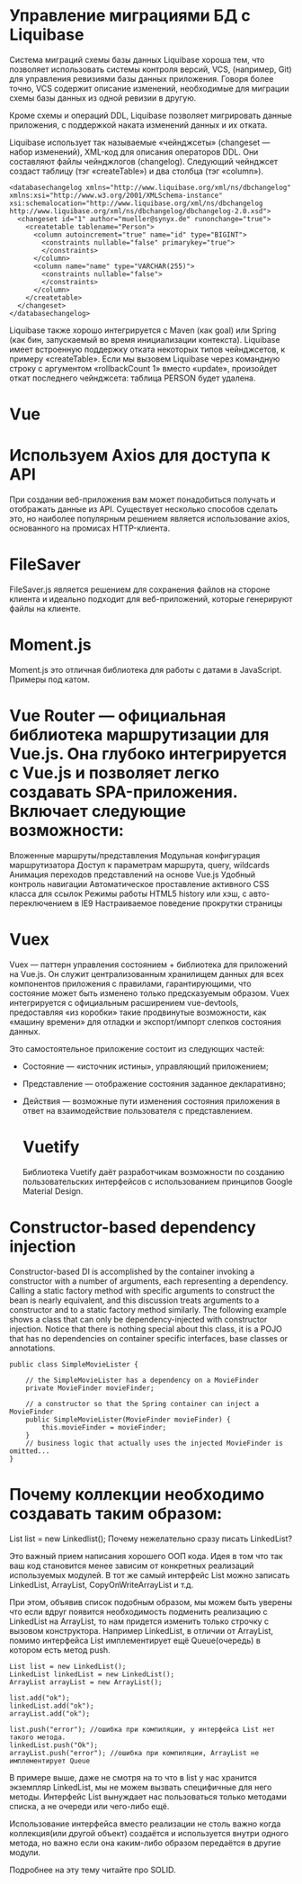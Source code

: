 # Управление миграциями БД с Liquibase

Система миграций схемы базы данных Liquibase хороша тем, что позволяет использовать системы контроля версий, VCS, (например, Git) для управления ревизиями базы данных приложения. Говоря более точно, VCS содержит описание изменений, необходимые для миграции схемы базы данных из одной ревизии в другую.

Кроме схемы и операций DDL, Liquibase позволяет мигрировать данные приложения, с поддержкой наката изменений данных и их отката. 


Liquibase использует так называемые «чейнджсеты» (changeset — набор изменений), XML-код для описания операторов DDL. Они составляют файлы чейнджлогов (changelog). Следующий чейнджсет создаст таблицу (тэг «createTable») и два столбца (тэг «column»).

    <databasechangelog xmlns="http://www.liquibase.org/xml/ns/dbchangelog" xmlns:xsi="http://www.w3.org/2001/XMLSchema-instance" xsi:schemalocation="http://www.liquibase.org/xml/ns/dbchangelog http://www.liquibase.org/xml/ns/dbchangelog/dbchangelog-2.0.xsd">
      <changeset id="1" author="mueller@synyx.de" runonchange="true"> 
        <createtable tablename="Person"> 
          <column autoincrement="true" name="id" type="BIGINT"> 
            <constraints nullable="false" primarykey="true"> 
            </constraints>
          </column> 
          <column name="name" type="VARCHAR(255)"> 
            <constraints nullable="false"> 
            </constraints>
          </column> 
        </createtable> 
      </changeset>
    </databasechangelog>
    
    
 Liquibase также хорошо интегрируется с Maven (как goal) или Spring (как бин, запускаемый во время инициализации контекста).
 Liquibase имеет встроенную поддержку отката некоторых типов чейнджсетов, к примеру «createTable». Если мы вызовем Liquibase   через командную строку с аргументом «rollbackCount 1» вместо «update», произойдет откат последнего чейнджсета: таблица PERSON будет удалена.
 
 
 # Vue 
 # Используем Axios для доступа к API
 
 При создании веб-приложения вам может понадобиться получать и отображать данные из API. Существует несколько способов сделать это, но наиболее популярным решением является использование axios, основанного на промисах HTTP-клиента.
 
 # FileSaver
 
 FileSaver.js является решением для сохранения файлов на стороне клиента и идеально подходит для веб-приложений, которые генерируют файлы на клиенте.
 
 # Moment.js
 
 Moment.js это отличная библиотека для работы с датами в JavaScript. Примеры под катом.
 
 # Vue Router — официальная библиотека маршрутизации для Vue.js. Она глубоко интегрируется с Vue.js и позволяет легко создавать SPA-приложения. Включает следующие возможности:

Вложенные маршруты/представления
Модульная конфигурация маршрутизатора
Доступ к параметрам маршрута, query, wildcards
Анимация переходов представлений на основе Vue.js
Удобный контроль навигации
Автоматическое проставление активного CSS класса для ссылок
Режимы работы HTML5 history или хэш, с авто-переключением в IE9
Настраиваемое поведение прокрутки страницы

# Vuex

Vuex — паттерн управления состоянием + библиотека для приложений на Vue.js. Он служит централизованным хранилищем данных для всех компонентов приложения с правилами, гарантирующими, что состояние может быть изменено только предсказуемым образом. Vuex интегрируется с официальным расширением vue-devtools, предоставляя «из коробки» такие продвинутые возможности, как «машину времени» для отладки и экспорт/импорт слепков состояния данных.

Это самостоятельное приложение состоит из следующих частей:

 - Состояние — «источник истины», управляющий приложением;
 - Представление — отображение состояния заданное декларативно;
 - Действия — возможные пути изменения состояния приложения в ответ на
   взаимодействие пользователя с представлением.
   
   # Vuetify
   
   Библиотека Vuetify даёт разработчикам возможности по созданию пользовательских интерфейсов с использованием принципов Google Material Design.


# Constructor-based dependency injection

Constructor-based DI is accomplished by the container invoking a constructor with a number of arguments, each representing a dependency. Calling a static factory method with specific arguments to construct the bean is nearly equivalent, and this discussion treats arguments to a constructor and to a static factory method similarly. The following example shows a class that can only be dependency-injected with constructor injection. Notice that there is nothing special about this class, it is a POJO that has no dependencies on container specific interfaces, base classes or annotations.

    public class SimpleMovieLister {
    
        // the SimpleMovieLister has a dependency on a MovieFinder
        private MovieFinder movieFinder;
    
        // a constructor so that the Spring container can inject a MovieFinder
        public SimpleMovieLister(MovieFinder movieFinder) {
            this.movieFinder = movieFinder;
        }
        // business logic that actually uses the injected MovieFinder is omitted...
    }

# Почему коллекции необходимо создавать таким образом:
List list = new Linkedlist();
Почему нежелательно сразу писать LinkedList?

Это важный прием написания хорошего ООП кода. Идея в том что так ваш код становится менее зависим от конкретных реализаций используемых модулей. В тот же самый интерфейс List можно записать LinkedList, ArrayList, CopyOnWriteArrayList и т.д.

При этом, объявив список подобным образом, мы можем быть уверены что если вдруг появится необходимость подменить реализацию с LinkedList на ArrayList, то нам придется изменить только строчку с вызовом конструктора. Например LinkedList, в отличии от ArrayList, помимо интерфейса List имплементирует ещё Queue(очередь) в котором есть метод push.

    List list = new LinkedList();
    LinkedList linkedList = new LinkedList();
    ArrayList arrayList = new ArrayList();
    
    list.add("ok");
    linkedList.add("ok");
    arrayList.add("ok");
    
    list.push("error"); //ошибка при компиляции, у интерфейса List нет такого метода.
    linkedList.push("Ok");
    arrayList.push("error"); //ошибка при компиляции, ArrayList не имплементирует Queue
    
    
В примере выше, даже не смотря на то что в list у нас хранится экземпляр LinkedList, мы не можем вызвать специфичные для него методы. Интерфейс List вынуждает нас пользоваться только методами списка, а не очереди или чего-либо ещё.

Использование интерфейса вместо реализации не столь важно когда коллекция(или другой объект) создаётся и используется внутри одного метода, но важно если она каким-либо образом передаётся в другие модули.

Подробнее на эту тему читайте про SOLID.
